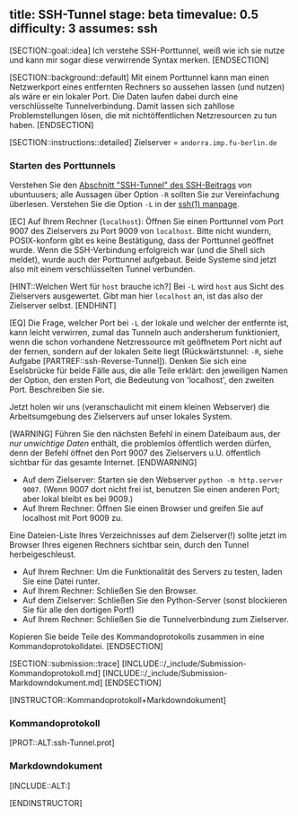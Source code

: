 title: SSH-Tunnel
stage: beta
timevalue: 0.5
difficulty: 3
assumes: ssh
---
[SECTION::goal::idea]
Ich verstehe SSH-Porttunnel, 
weiß wie ich sie nutze und 
kann mir sogar diese verwirrende Syntax merken.
[ENDSECTION]

[SECTION::background::default]
Mit einem Porttunnel kann man einen Netzwerkport eines entfernten Rechners so aussehen lassen
(und nutzen) als wäre er ein lokaler Port. 
Die Daten laufen dabei durch eine verschlüsselte Tunnelverbindung.
Damit lassen sich zahllose Problemstellungen lösen, die mit nichtöffentlichen Netzresourcen zu tun haben.
[ENDSECTION]

[SECTION::instructions::detailed]
<replacement id='ssh-Tunnel-targetserver'>
Zielserver = `andorra.imp.fu-berlin.de`
</replacement>


### Starten des Porttunnels

Verstehen Sie den 
[Abschnitt "SSH-Tunnel" des SSH-Beitrags](https://wiki.ubuntuusers.de/SSH) 
von ubuntuusers; alle Aussagen über Option `-R` sollten Sie zur Vereinfachung überlesen.
Verstehen Sie die Option `-L` in der [ssh(1) manpage](https://man.openbsd.org/ssh).

[EC] Auf Ihrem Rechner (`localhost`): Öffnen Sie einen Porttunnel vom Port 9007 des Zielservers 
zu Port 9009 von `localhost`.
Bitte nicht wundern, POSIX-konform gibt es keine Bestätigung, dass der Porttunnel geöffnet wurde.
Wenn die SSH-Verbindung erfolgreich war (und die Shell sich meldet), wurde auch der Porttunnel aufgebaut.
Beide Systeme sind jetzt also mit einem verschlüsselten Tunnel verbunden.

[HINT::Welchen Wert für `host` brauche ich?]
Bei `-L` wird `host` aus Sicht des Zielservers ausgewertet.
Gibt man hier `localhost` an, ist das also der Zielserver selbst.
[ENDHINT]

[EQ] Die Frage, welcher Port bei `-L` der lokale und welcher der entfernte ist, kann leicht verwirren,
zumal das Tunneln auch andersherum funktioniert, wenn die schon vorhandene Netzressource 
mit geöffnetem Port nicht auf der fernen, sondern auf der lokalen Seite liegt (Rückwärtstunnel: `-R`,
siehe Aufgabe [PARTREF::ssh-Reverse-Tunnel]).
Denken Sie sich eine Eselsbrücke für beide Fälle aus, die alle Teile erklärt:
den jeweiligen Namen der Option, den ersten Port, die Bedeutung von 'localhost', den zweiten Port.
Beschreiben Sie sie.

Jetzt holen wir uns (veranschaulicht mit einem kleinen Webserver) die Arbeitsumgebung des Zielservers
auf unser lokales System.

[WARNING]
Führen Sie den nächsten Befehl in einem Dateibaum aus,
der _nur unwichtige Daten_ enthält, die problemlos öffentlich werden dürfen,
denn der Befehl öffnet den Port 9007 des Zielservers u.U. öffentlich sichtbar für das gesamte Internet.
[ENDWARNING]

- Auf dem Zielserver: Starten sie den Webserver `python -m http.server 9007`.
  (Wenn 9007 dort nicht frei ist, benutzen Sie einen anderen Port; aber lokal bleibt es bei 9009.)
- Auf Ihrem Rechner: Öffnen Sie einen Browser und greifen Sie auf localhost mit Port 9009 zu.

Eine Dateien-Liste Ihres Verzeichnisses auf dem Zielserver(!) sollte jetzt im Browser
Ihres eigenen Rechners sichtbar sein, durch den Tunnel herbeigeschleust.

- Auf Ihrem Rechner: Um die Funktionalität des Servers zu testen, laden Sie eine Datei runter.
- Auf Ihrem Rechner: Schließen Sie den Browser.
- Auf dem Zielserver: Schließen Sie den Python-Server (sonst blockieren Sie für alle den dortigen Port!)
- Auf Ihrem Rechner: Schließen Sie die Tunnelverbindung zum Zielserver.

Kopieren Sie beide Teile des Kommandoprotokolls zusammen in eine Kommandoprotokolldatei.
[ENDSECTION]

[SECTION::submission::trace]
[INCLUDE::/_include/Submission-Kommandoprotokoll.md]
[INCLUDE::/_include/Submission-Markdowndokument.md]
[ENDSECTION]

[INSTRUCTOR::Kommandoprotokoll+Markdowndokument]

### Kommandoprotokoll
[PROT::ALT:ssh-Tunnel.prot] 

### Markdowndokument
[INCLUDE::ALT:]

[ENDINSTRUCTOR]
